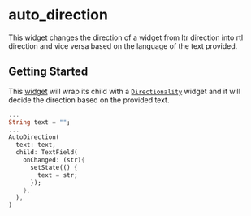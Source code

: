 # auto_direction

This [widget](https://pub.dev/packages/auto_direction) changes the direction of a widget from ltr direction into rtl direction and vice versa based on the language of the text provided.

## Getting Started

This [widget](https://pub.dev/packages/auto_direction) will wrap its child with a [`Directionality`](https://api.flutter.dev/flutter/widgets/Directionality-class.html) widget and it will decide the direction based on the provided text.

```dart
...
String text = "";
...
AutoDirection(
  text: text,
  child: TextField(
    onChanged: (str){
      setState(() {
        text = str;
      });
    },
  ),
)
```
